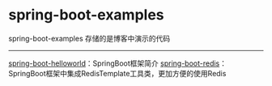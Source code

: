 # spring-boot-examples
spring-boot-examples 存储的是博客中演示的代码

------

[spring-boot-helloworld](https://github.com/ifknow/spring-boot-examples/tree/master/spring-boot-helloworld)：SpringBoot框架简介
[spring-boot-redis](https://github.com/ifknow/spring-boot-examples/tree/master/spring-boot-redis)：SpringBoot框架中集成RedisTemplate工具类，更加方便的使用Redis 
